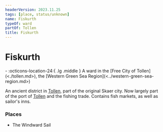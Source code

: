 ```yaml
---
headerVersion: 2023.11.25
tags: [place, status/unknown]
name: Fiskurth
typeOf: ward
partOf: Tollen
title: Fiskurth
---
```

# Fiskurth
<div class="grid cards ext-narrow-margin ext-one-column" markdown>
-    :octicons-location-24:{ .lg .middle } A ward in the [Free City of Tollen](<./tollen.md>), the [Western Green Sea Region](<../western-green-sea-region.md>)  
</div>


An ancient district in [Tollen](<./tollen.md>), part of the original Skaer city. Now largely part of the port of [Tollen](<./tollen.md>) and the fishing trade. Contains fish markets, as well as sailor's inns. 
### Places
- The Windward Sail
